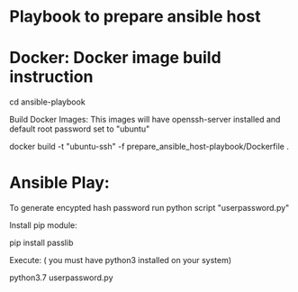 # Playbook to prepare ansible host

# Docker: Docker image build instruction
cd ansible-playbook

Build Docker Images: This images will have openssh-server installed and default root password set to "ubuntu"

docker build -t "ubuntu-ssh" -f prepare_ansible_host-playbook/Dockerfile .

# Ansible Play:

To generate encypted hash password run python script "userpassword.py"

Install pip module: 

pip install passlib   

Execute: ( you must have python3 installed on your system)

python3.7 userpassword.py

